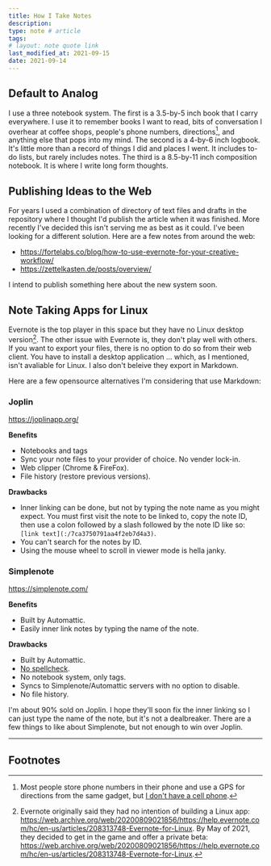 ```yaml
---
title: How I Take Notes
description:
type: note # article
tags:
# layout: note quote link
last_modified_at: 2021-09-15
date: 2021-09-14
---
```


## Default to Analog

I use a three notebook system. The first is a 3.5-by-5 inch book that I carry everywhere. I use it to remember books I want to read, bits of conversation I overhear at coffee shops, people's phone numbers, directions[^1], and anything else that pops into my mind. The second is a 4-by-6 inch logbook. It's little more than a record of things I did and places I went. It includes to-do lists, but rarely includes notes. The third is a 8.5-by-11 inch composition notebook. It is where I write long form thoughts.

## Publishing Ideas to the Web

For years I used a combination of directory of text files and drafts in the repository where I thought I'd publish the article when it was finished. More recently I've decided this isn't serving me as best as it could. I've been looking for a different solution. Here are a few notes from around the web:

- <https://fortelabs.co/blog/how-to-use-evernote-for-your-creative-workflow/>
- <https://zettelkasten.de/posts/overview/>

I intend to publish something here about the new system soon.

## Note Taking Apps for Linux

Evernote is the top player in this space but they have no Linux desktop version[^2]. The other issue with Evernote is, they don't play well with others. If you want to export your files, there is no option to do so from their web client. You have to install a desktop application ... which, as I mentioned, isn't avaliable for Linux. I also don't beleive they export in Markdown.

Here are a few opensource alternatives I'm considering that use Markdown:

### Joplin

<https://joplinapp.org/>

**Benefits**

- Notebooks and tags
- Sync your note files to your provider of choice. No vender lock-in.
- Web clipper (Chrome & FireFox).
- File history (restore previous versions).

**Drawbacks**

- Inner linking can be done, but not by typing the note name as you might expect. You must first visit the note to be linked to, copy the note ID, then use a colon followed by a slash followed by the note ID like so: `[link text](:/7ca3750791aa4f2eb7d4a3)`.
- You can't search for the notes by ID.
- Using the mouse wheel to scroll in viewer mode is hella janky.

### Simplenote

<https://simplenote.com/>

**Benefits**

- Built by Automattic.
- Easily inner link notes by typing the name of the note.

**Drawbacks**

- Built by Automattic.
- [No spellcheck](https://github.com/Automattic/simplenote-electron/issues/2410).
- No notebook system, only tags.
- Syncs to Simplenote/Automattic servers with no option to disable.
- No file history.

I'm about 90% sold on Joplin. I hope they'll soon fix the inner linking so I can just type the name of the note, but it's not a dealbreaker. There are a few things to like about Simplenote, but not enough to win over Joplin.

---

## Footnotes

[^1]: Most people store phone numbers in their phone and use a GPS for directions from the same gadget, but [I don't have a cell phone](/single-function-devices/).

[^2]: Evernote originally said they had no intention of building a Linux app: <https://web.archive.org/web/20200809021856/https://help.evernote.com/hc/en-us/articles/208313748-Evernote-for-Linux>. By May of 2021, they decided to get in the game and offer a private beta: <https://web.archive.org/web/20200809021856/https://help.evernote.com/hc/en-us/articles/208313748-Evernote-for-Linux>.
